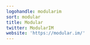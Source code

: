 ```yaml
---
logohandle: modularim
sort: modular
title: Modular
twitter: ModularIM
website: 'https://modular.im/'
---
```

